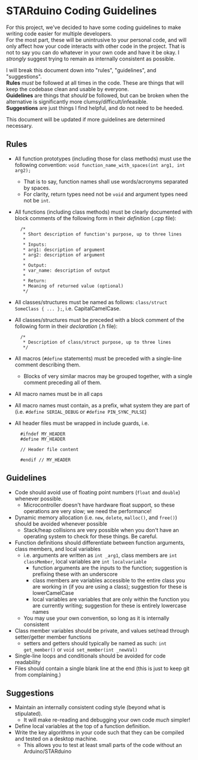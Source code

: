 STARduino Coding Guidelines
===========================

For this project, we've decided to have some coding guidelines to make writing code easier for multiple developers.  
For the most part, these will be unintrusive to your personal code, and will only affect how your code interacts with
other code in the project. That is not to say you can do whatever in your own code and have it be okay. I *strongly*
suggest trying to remain as internally consistent as possible.

I will break this document down into "rules", "guidelines", and "suggestions".  
**Rules** *must* be followed at all times in the code. These are things that will keep the codebase clean and usable
by everyone.  
**Guidelines** are things that *should* be followed, but can be broken when the alternative is significantly more
clumsy/difficult/infeasible.  
**Suggestions** are just things I find helpful, and do not need to be heeded.

This document will be updated if more guidelines are determined necessary.

Rules
-----

- All function prototypes (including those for class methods) must use the following convention: 
`void function_name_with_spaces(int arg1, int arg2);`
    - That is to say, function names shall use words/acronyms separated by spaces.
    - For clarity, return types need not be `void` and argument types need not be `int`.
- All functions (including class methods) must be clearly documented with block comments of the 
following form in their _definition_ (.cpp file):

        /*
         * Short description of function's purpose, up to three lines
         *
         * Inputs:
         * arg1: description of argument
         * arg2: description of argument
         *
         * Output:
         * var_name: description of output
         *
         * Return:
         * Meaning of returned value (optional)
         */
- All classes/structures must be named as follows: `class/struct SomeClass { ... };`, i.e. CapitalCamelCase.
- All classes/structures must be preceded with a block comment of the following form in their _declaration_ (.h file):

        /*
         * Description of class/struct purpose, up to three lines
         */
- All macros (`#define` statements) must be preceded with a single-line comment describing them.
    - Blocks of very similar macros may be grouped together, with a single comment preceding all of them.
- All macro names must be in all caps
- All macro names must contain, as a prefix, what system they are part of (i.e. `#define SERIAL_DEBUG` or `#define PIN_SYNC_PULSE`)
- All header files must be wrapped in include guards, i.e.

        #ifndef MY_HEADER
        #define MY_HEADER

        // Header file content

        #endif // MY_HEADER

Guidelines
----------

- Code should avoid use of floating point numbers (`float` and `double`) whenever possible.
    - Microcontroller doesn't have hardware float support, so these operations are very slow; we need the performance!
- Dynamic memory allocation (i.e. `new`, `delete`, `malloc()`, and `free()`) should be avoided whenever possible
    - Stack/heap collisions are very possible when you don't have an operating system to check for these things. Be careful.
- Function definitions should differentiate between function arguments, class members, and local variables
    - i.e. arguments are written as `int _arg1`, class members are `int classMember`, local variables are `int localvariable`
        - function arguments are the inputs to the function; suggestion is prefixing these with an underscore
        - class members are variables accessible to the entire class you are working in (if you are using a class); suggestion
        for these is lowerCamelCase
        - local variables are variables that are only within the function you are currently writing; suggestion for these
        is entirely lowercase names
    - You may use your own convention, so long as it is internally consistent
- Class member variables should be private, and values set/read through setter/getter member functions
    - setters and getters should typically be named as such: `int get_member()` or `void set_member(int _newVal)`
- Single-line loops and conditionals should be avoided for code readability
- Files should contain a single blank line at the end (this is just to keep git from complaining.)

Suggestions
-----------

- Maintain an internally consistent coding style (beyond what is stipulated).
    - It will make re-reading and debugging your own code *much* simpler!
- Define local variables at the top of a function definition.
- Write the key algorithms in your code such that they can be compiled and tested on a desktop machine.
    - This allows you to test at least small parts of the code without an Arduino/STARduino

